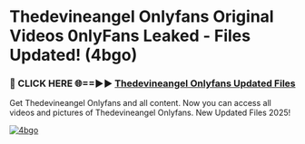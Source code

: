 # Thedevineangel Onlyfans Original Videos 0nlyFans Leaked - Files Updated! (4bgo)

<h3>🔴 CLICK HERE 🌐==►► <a href="https://tinyurl.com/ehrbuxhb" rel="nofollow">Thedevineangel Onlyfans Updated Files</a></h3>

Get Thedevineangel Onlyfans and all content. Now you can access all videos and pictures of Thedevineangel Onlyfans. New Updated Files 2025!

[![4bgo](https://i.imgur.com/lVYEuWS.gif)](https://tinyurl.com/ehrbuxhb)
